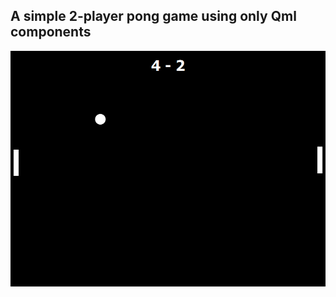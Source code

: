 ## A simple 2-player pong game using only Qml components

![Screenshot](pics/pong.png?raw=true "Screenshot")
